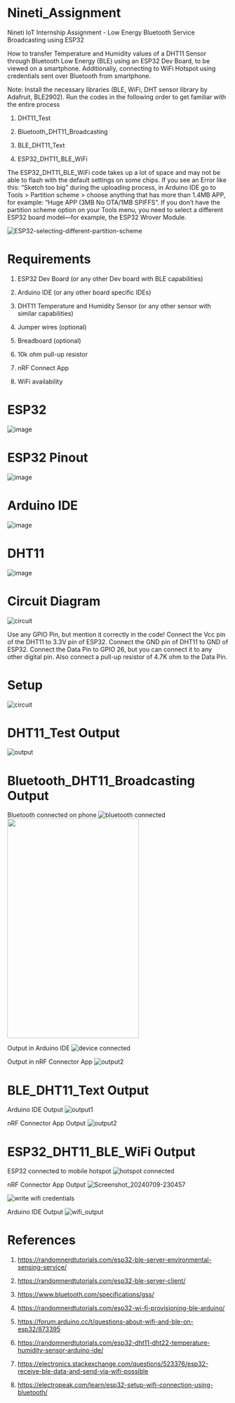 # Nineti_Assignment
Nineti IoT Internship Assignment - Low Energy Bluetooth Service Broadcasting using ESP32

How to transfer Temperature and Humidity values of a DHT11 Sensor through Bluetooth Low Energy (BLE) using an ESP32 Dev Board, to be viewed on a smartphone. Additionally, connecting to WiFi Hotspot using credentials sent over Bluetooth from smartphone.





Note: Install the necessary libraries (BLE, WiFi, DHT sensor library by Adafruit, BLE2902). Run the codes in the following order to get familiar with the entire process

1) DHT11_Test


2) Bluetooth_DHT11_Broadcasting


3) BLE_DHT11_Text


4) ESP32_DHT11_BLE_WiFi



The ESP32_DHT11_BLE_WiFi code takes up a lot of space and may not be able to flash with the default settings on some chips.
If you see an Error like this: “Sketch too big” during the uploading process, in Arduino IDE go to Tools > Partition scheme > choose anything that has more than 1.4MB APP, for example: “Huge APP (3MB No OTA/1MB SPIFFS“.
If you don’t have the partition scheme option on your Tools menu, you need to select a different ESP32 board model—for example, the ESP32 Wrover Module.

![ESP32-selecting-different-partition-scheme](https://github.com/KarthikT23/Nineti_Assignment/assets/119528503/a83516fe-9c8c-4a12-884f-01313901e5a4)





# Requirements
1) ESP32 Dev Board (or any other Dev board with BLE capabilities)


2) Arduino IDE (or any other board specific IDEs)


3) DHT11 Temperature and Humidity Sensor (or any other sensor with similar capabilities)


4) Jumper wires (optional)


5) Breadboard (optional)


6) 10k ohm pull-up resistor


8) nRF Connect App


9) WiFi availability




# ESP32
![image](https://github.com/KarthikT23/ESP32-Temperature-Humidity-monitoring-system/assets/119528503/c026872d-9985-4b06-a982-0cc67a0ab8a0)

# ESP32 Pinout
![image](https://github.com/KarthikT23/ESP32-Temperature-Humidity-monitoring-system/assets/119528503/2f566421-0116-48fc-9296-51627fb8fd5c)


# Arduino IDE
![image](https://github.com/KarthikT23/ESP32-Temperature-Humidity-monitoring-system/assets/119528503/7cd214b5-981c-48a2-9679-e3f96e476a5e)

# DHT11
![image](https://github.com/KarthikT23/ESP32-Temperature-Humidity-monitoring-system/assets/119528503/dc05c7d4-d01f-4eef-bdd8-ad792a0b4e0c)



# Circuit Diagram
![circuit](https://github.com/KarthikT23/Nineti_Assignment/assets/119528503/fc9e0f46-34ee-4bb5-990b-839eaf408a8e)



Use any GPIO Pin, but mention it correctly in the code!
Connect the Vcc pin of the DHT11 to 3.3V pin of ESP32. Connect the GND pin of DHT11 to GND of ESP32. Connect the Data Pin to GPIO 26, but you can connect it to any other digital pin. Also connect a pull-up resistor of 4.7K ohm to the Data Pin.



# Setup 
![circuit](https://github.com/KarthikT23/Nineti_Assignment/assets/119528503/1acb65fd-5c17-40eb-9328-04f960988220)


# DHT11_Test Output
![output](https://github.com/KarthikT23/Nineti_Assignment/assets/119528503/aad9508d-019c-422d-a250-645c49a98180)



# Bluetooth_DHT11_Broadcasting Output
Bluetooth connected on phone
![bluetooth connected](https://github.com/KarthikT23/Nineti_Assignment/assets/119528503/f8dd5ecc-7ba6-489c-a45f-0bcffc2358ff|width=100)
<img src = "https://github.com/KarthikT23/Nineti_Assignment/assets/119528503/f8dd5ecc-7ba6-489c-a45f-0bcffc2358ff" width = "300" height = "500">


Output in Arduino IDE
![device connected](https://github.com/KarthikT23/Nineti_Assignment/assets/119528503/188030da-2dd8-4e89-9eb2-cf1c5170c898)




Output in nRF Connector App
![output2](https://github.com/KarthikT23/Nineti_Assignment/assets/119528503/aa1d3fb8-aa43-4662-af91-440ecc90fb16)


# BLE_DHT11_Text Output
Arduino IDE Output
![output1](https://github.com/KarthikT23/Nineti_Assignment/assets/119528503/c6eadff0-2e39-4b95-8419-9cf3dd23668d)




nRF Connector App Output
![output2](https://github.com/KarthikT23/Nineti_Assignment/assets/119528503/4ae9ca83-e7c1-41b1-90e7-05e2d2563534)






# ESP32_DHT11_BLE_WiFi Output
ESP32 connected to mobile hotspot
![hotspot connected](https://github.com/KarthikT23/Nineti_Assignment/assets/119528503/b29621fd-6b29-4437-a81a-2e4ab56a78b0)


nRF Connector App Output
![Screenshot_20240709-230457](https://github.com/KarthikT23/Nineti_Assignment/assets/119528503/40c357c4-8e80-41e9-8e54-b57d9498c745)





![write wifi credentials](https://github.com/KarthikT23/Nineti_Assignment/assets/119528503/53c00ddf-400f-4fae-861d-406734b9597a)






Arduino IDE Output
![wifi_output](https://github.com/KarthikT23/Nineti_Assignment/assets/119528503/d5a4182f-d710-4341-80eb-c3f31137d8d9)









# References

1. https://randomnerdtutorials.com/esp32-ble-server-environmental-sensing-service/


2. https://randomnerdtutorials.com/esp32-ble-server-client/


3. https://www.bluetooth.com/specifications/gss/


4. https://randomnerdtutorials.com/esp32-wi-fi-provisioning-ble-arduino/


5. https://forum.arduino.cc/t/questions-about-wifi-and-ble-on-esp32/873395


6. https://randomnerdtutorials.com/esp32-dht11-dht22-temperature-humidity-sensor-arduino-ide/


7. https://electronics.stackexchange.com/questions/523376/esp32-receive-ble-data-and-send-via-wifi-possible


8. https://electropeak.com/learn/esp32-setup-wifi-connection-using-bluetooth/
